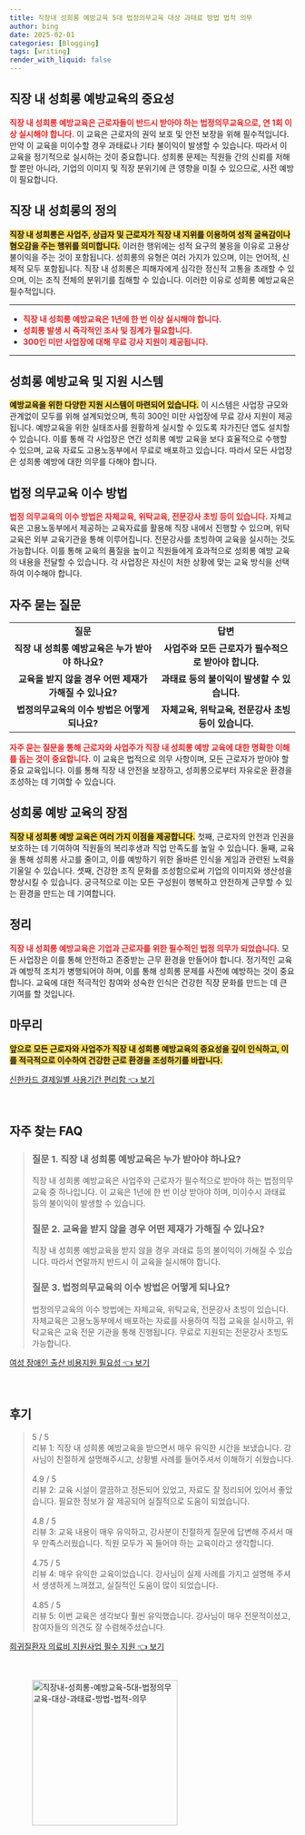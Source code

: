 ```yaml
---
title: 직장내 성희롱 예방교육 5대 법정의무교육 대상 과태료 방법 법적 의무
author: bing
date: 2025-02-01
categories: [Blogging]
tags: [writing]
render_with_liquid: false
---
```



<h2 id='직장 내 성희롱 예방교육의 중요성'>직장 내 성희롱 예방교육의 중요성</h2>

<p><b><span style="color: #ee2323;">직장 내 성희롱 예방교육은 근로자들이 반드시 받아야 하는 법정의무교육으로, 연 1회 이상 실시해야 합니다.</span></b> 이 교육은 근로자의 권익 보호 및 안전 보장을 위해 필수적입니다. 만약 이 교육을 미이수할 경우 과태료나 기타 불이익이 발생할 수 있습니다. 따라서 이 교육을 정기적으로 실시하는 것이 중요합니다. 성희롱 문제는 직원들 간의 신뢰를 저해할 뿐만 아니라, 기업의 이미지 및 직장 분위기에 큰 영향을 미칠 수 있으므로, 사전 예방이 필요합니다.</p>

<h2 id='직장 내 성희롱의 정의'>직장 내 성희롱의 정의</h2>

<p><b><span style="background-color: #ffe066;">직장 내 성희롱은 사업주, 상급자 및 근로자가 직장 내 지위를 이용하여 성적 굴욕감이나 혐오감을 주는 행위를 의미합니다.</span></b> 이러한 행위에는 성적 요구의 불응을 이유로 고용상 불이익을 주는 것이 포함됩니다. 성희롱의 유형은 여러 가지가 있으며, 이는 언어적, 신체적 모두 포함됩니다. 직장 내 성희롱은 피해자에게 심각한 정신적 고통을 초래할 수 있으며, 이는 조직 전체의 분위기를 침해할 수 있습니다. 이러한 이유로 성희롱 예방교육은 필수적입니다.</p>

<hr />

<ul>
    <li><b><span style="color: #ee2323;">직장 내 성희롱 예방교육은 1년에 한 번 이상 실시해야 합니다.</span></b></li>
    <li><b><span style="color: #ee2323;">성희롱 발생 시 즉각적인 조사 및 징계가 필요합니다.</span></b></li>
    <li><b><span style="color: #ee2323;">300인 미만 사업장에 대해 무료 강사 지원이 제공됩니다.</span></b></li>
</ul>

<hr />

<h2 id='성희롱 예방교육 및 지원 시스템'>성희롱 예방교육 및 지원 시스템</h2>

<p><b><span style="background-color: #ffe066;">예방교육을 위한 다양한 지원 시스템이 마련되어 있습니다.</span></b> 이 시스템은 사업장 규모와 관계없이 모두를 위해 설계되었으며, 특히 300인 미만 사업장에 무료 강사 지원이 제공됩니다. 예방교육을 위한 실태조사를 원활하게 실시할 수 있도록 자가진단 앱도 설치할 수 있습니다. 이를 통해 각 사업장은 연간 성희롱 예방 교육을 보다 효율적으로 수행할 수 있으며, 교육 자료도 고용노동부에서 무료로 배포하고 있습니다. 따라서 모든 사업장은 성희롱 예방에 대한 의무를 다해야 합니다.</p>

<h2 id='법정 의무교육 이수 방법'>법정 의무교육 이수 방법</h2>

<p><b><span style="color: #ee2323;">법정 의무교육의 이수 방법은 자체교육, 위탁교육, 전문강사 초빙 등이 있습니다.</span></b> 자체교육은 고용노동부에서 제공하는 교육자료를 활용해 직장 내에서 진행할 수 있으며, 위탁교육은 외부 교육기관을 통해 이루어집니다. 전문강사를 초빙하여 교육을 실시하는 것도 가능합니다. 이를 통해 교육의 품질을 높이고 직원들에게 효과적으로 성희롱 예방 교육의 내용을 전달할 수 있습니다. 각 사업장은 자신이 처한 상황에 맞는 교육 방식을 선택하여 이수해야 합니다.</p>

<h2 id='자주 묻는 질문'>자주 묻는 질문</h2>

<table>
    <tr>
        <td style="text-align: center; height: 17px;"><b>질문</b></td>
        <td style="text-align: center; height: 17px;"><b>답변</b></td>
    </tr>
    <tr>
        <td style="text-align: center; height: 17px;"><b>직장 내 성희롱 예방교육은 누가 받아야 하나요?</b></td>
        <td style="text-align: center; height: 17px;"><b>사업주와 모든 근로자가 필수적으로 받아야 합니다.</b></td>
    </tr>
    <tr>
        <td style="text-align: center; height: 17px;"><b>교육을 받지 않을 경우 어떤 제재가 가해질 수 있나요?</b></td>
        <td style="text-align: center; height: 17px;"><b>과태료 등의 불이익이 발생할 수 있습니다.</b></td>
    </tr>
    <tr>
        <td style="text-align: center; height: 17px;"><b>법정의무교육의 이수 방법은 어떻게 되나요?</b></td>
        <td style="text-align: center; height: 17px;"><b>자체교육, 위탁교육, 전문강사 초빙 등이 있습니다.</b></td>
    </tr>
</table>

<p><b><span style="color: #ee2323;">자주 묻는 질문을 통해 근로자와 사업주가 직장 내 성희롱 예방 교육에 대한 명확한 이해를 돕는 것이 중요합니다.</span></b> 이 교육은 법적으로 의무 사항이며, 모든 근로자가 받아야 할 중요 교육입니다. 이를 통해 직장 내 안전을 보장하고, 성희롱으로부터 자유로운 환경을 조성하는 데 기여할 수 있습니다.</p>

<h2 id='성희롱 예방 교육의 장점'>성희롱 예방 교육의 장점</h2>

<p><b><span style="background-color: #ffe066;">직장 내 성희롱 예방 교육은 여러 가지 이점을 제공합니다.</span></b> 첫째, 근로자의 안전과 인권을 보호하는 데 기여하여 직원들의 복리후생과 직업 만족도를 높일 수 있습니다. 둘째, 교육을 통해 성희롱 사고를 줄이고, 이를 예방하기 위한 올바른 인식을 게임과 관련된 노력을 기울일 수 있습니다. 셋째, 건강한 조직 문화를 조성함으로써 기업의 이미지와 생산성을 향상시킬 수 있습니다. 궁극적으로 이는 모든 구성원이 행복하고 안전하게 근무할 수 있는 환경을 만드는 데 기여합니다.</p>

<h2 id='정리'>정리</h2>

<p><b><span style="color: #ee2323;">직장 내 성희롱 예방교육은 기업과 근로자를 위한 필수적인 법정 의무가 되었습니다.</span></b> 모든 사업장은 이를 통해 안전하고 존중받는 근무 환경을 만들어야 합니다. 정기적인 교육과 예방적 조치가 병행되어야 하며, 이를 통해 성희롱 문제를 사전에 예방하는 것이 중요합니다. 교육에 대한 적극적인 참여와 성숙한 인식은 건강한 직장 문화를 만드는 데 큰 기여를 할 것입니다.</p>

<h2 id='마무리'>마무리</h2>

<p><b><span style="background-color: #ffe066;">앞으로 모든 근로자와 사업주가 직장 내 성희롱 예방교육의 중요성을 깊이 인식하고, 이를 적극적으로 이수하여 건강한 근로 환경을 조성하기를 바랍니다.</span></b></p>


<p><a class="click-button" title="신한카드 결제일별 사용기간 편리함" href="https://afficreate.github.io/posts/%EC%8B%A0%ED%95%9C%EC%B9%B4%EB%93%9C-%EA%B2%B0%EC%A0%9C%EC%9D%BC%EB%B3%84-%EC%82%AC%EC%9A%A9%EA%B8%B0%EA%B0%84-%ED%8E%B8%EB%A6%AC%ED%95%A8/" rel="dofollow">신한카드 결제일별 사용기간 편리함 👈 보기</a></p><br>
<h2 id='자주_찾는_FAQ'>자주 찾는 FAQ</h2>
<div itemscope="" itemtype="https://schema.org/FAQPage"> 
<blockquote> 
<div itemscope="" itemprop="mainEntity" itemtype="https://schema.org/Question"> 
<h3 itemprop="name">질문 1. 직장 내 성희롱 예방교육은 누가 받아야 하나요?</h3> 
<div itemscope="" itemprop="acceptedAnswer" itemtype="https://schema.org/Answer"> 
<span itemprop="text"> 
<p>직장 내 성희롱 예방교육은 사업주와 근로자가 필수적으로 받아야 하는 법정의무교육 중 하나입니다. 이 교육은 1년에 한 번 이상 받아야 하며, 미이수시 과태료 등의 불이익이 발생할 수 있습니다.</p> 
</span> 
</div> 
</div> 

<div itemscope="" itemprop="mainEntity" itemtype="https://schema.org/Question"> 
<h3 itemprop="name">질문 2. 교육을 받지 않을 경우 어떤 제재가 가해질 수 있나요?</h3> 
<div itemscope="" itemprop="acceptedAnswer" itemtype="https://schema.org/Answer"> 
<span itemprop="text"> 
<p>직장 내 성희롱 예방교육을 받지 않을 경우 과태료 등의 불이익이 가해질 수 있습니다. 따라서 연말까지 반드시 이 교육을 실시해야 합니다.</p> 
</span> 
</div> 
</div> 

<div itemscope="" itemprop="mainEntity" itemtype="https://schema.org/Question"> 
<h3 itemprop="name">질문 3. 법정의무교육의 이수 방법은 어떻게 되나요?</h3> 
<div itemscope="" itemprop="acceptedAnswer" itemtype="https://schema.org/Answer"> 
<span itemprop="text"> 
<p>법정의무교육의 이수 방법에는 자체교육, 위탁교육, 전문강사 초빙이 있습니다. 자체교육은 고용노동부에서 배포하는 자료를 사용하여 직접 교육을 실시하고, 위탁교육은 교육 전문 기관을 통해 진행됩니다. 무료로 지원되는 전문강사 초빙도 가능합니다.</p> 
</span> 
</div> 
</div> 
</blockquote> 
</div>
<p><a class="click-button" title="여성 장애인 출산 비용지원 필요성" href="https://afficreate.github.io/posts/%EC%97%AC%EC%84%B1-%EC%9E%A5%EC%95%A0%EC%9D%B8-%EC%B6%9C%EC%82%B0-%EB%B9%84%EC%9A%A9%EC%A7%80%EC%9B%90-%ED%95%84%EC%9A%94%EC%84%B1/" rel="dofollow">여성 장애인 출산 비용지원 필요성 👈 보기</a></p><br>
<h2 id='후기'>후기</h2>
<div itemscope itemtype="https://schema.org/Product">
  <blockquote>
  <div itemprop="review" itemscope itemtype="https://schema.org/Review">
      <div itemprop="reviewRating" itemscope itemtype="https://schema.org/Rating"> <span itemprop="ratingValue">5</span> / <span itemprop="bestRating">5</span> </div>
      <span itemprop="reviewBody">리뷰 1: 직장 내 성희롱 예방교육을 받으면서 매우 유익한 시간을 보냈습니다. 강사님이 친절하게 설명해주시고, 상황별 사례를 들어주셔서 이해하기 쉬웠습니다.</span>
  </div>
  <br>
  <div itemprop="review" itemscope itemtype="https://schema.org/Review">
      <div itemprop="reviewRating" itemscope itemtype="https://schema.org/Rating"> <span itemprop="ratingValue">4.9</span> / <span itemprop="bestRating">5</span> </div>
      <span itemprop="reviewBody">리뷰 2: 교육 시설이 깔끔하고 정돈되어 있었고, 자료도 잘 정리되어 있어서 좋았습니다. 필요한 정보가 잘 제공되어 실질적으로 도움이 되었습니다.</span>
  </div>
  <br>
  <div itemprop="review" itemscope itemtype="https://schema.org/Review">
      <div itemprop="reviewRating" itemscope itemtype="https://schema.org/Rating"> <span itemprop="ratingValue">4.8</span> / <span itemprop="bestRating">5</span> </div>
      <span itemprop="reviewBody">리뷰 3: 교육 내용이 매우 유익하고, 강사분이 친절하게 질문에 답변해 주셔서 매우 만족스러웠습니다. 직원 모두가 꼭 들어야 하는 교육이라고 생각합니다.</span>
  </div>
  <br>
  <div itemprop="review" itemscope itemtype="https://schema.org/Review">
      <div itemprop="reviewRating" itemscope itemtype="https://schema.org/Rating"> <span itemprop="ratingValue">4.75</span> / <span itemprop="bestRating">5</span> </div>
      <span itemprop="reviewBody">리뷰 4: 매우 유익한 교육이었습니다. 강사님이 실제 사례를 가지고 설명해 주셔서 생생하게 느껴졌고, 실질적인 도움이 많이 되었습니다.</span>
  </div>
  <br>
  <div itemprop="review" itemscope itemtype="https://schema.org/Review">
      <div itemprop="reviewRating" itemscope itemtype="https://schema.org/Rating"> <span itemprop="ratingValue">4.85</span> / <span itemprop="bestRating">5</span> </div>
      <span itemprop="reviewBody">리뷰 5: 이번 교육은 생각보다 훨씬 유익했습니다. 강사님이 매우 전문적이셨고, 참여자들의 의견도 잘 수렴해주셨습니다.</span>
  </div>
  </blockquote>
</div>
<p><a class="click-button" title="희귀질환자 의료비 지원사업 필수 지원" href="https://afficreate.github.io/posts/%ED%9D%AC%EA%B7%80%EC%A7%88%ED%99%98%EC%9E%90-%EC%9D%98%EB%A3%8C%EB%B9%84-%EC%A7%80%EC%9B%90%EC%82%AC%EC%97%85-%ED%95%84%EC%88%98-%EC%A7%80%EC%9B%90/" rel="dofollow">희귀질환자 의료비 지원사업 필수 지원 👈 보기</a></p><br>
<figure class="image"><img src="https://afficreate.github.io/assets/img/thumbnail/직장내-성희롱-예방교육-5대-법정의무교육-대상-과태료-방법-법적-의무.webp" alt="직장내-성희롱-예방교육-5대-법정의무교육-대상-과태료-방법-법적-의무" width="256" height="256"></figure>